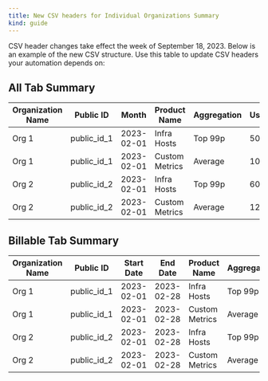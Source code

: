 ```yaml
---
title: New CSV headers for Individual Organizations Summary
kind: guide
---
```


CSV header changes take effect the week of September 18, 2023. Below is an example of the new CSV structure. Use this table to update CSV headers your automation depends on:

## All Tab Summary

| Organization Name | Public ID | Month | Product Name | Aggregation | Usage |
|----| ---| ---| ---| ---| ---|
|Org 1 | public_id_1 | 2023-02-01 | Infra Hosts	| Top 99p	| 500|
|Org 1 | public_id_1 | 2023-02-01 | Custom Metrics	| Average	| 1000|
|Org 2 | public_id_2 | 2023-02-01 | Infra Hosts	| Top 99p	| 600|
|Org 2 | public_id_2 | 2023-02-01 | Custom Metrics	| Average	| 1200|

## Billable Tab Summary

| Organization Name | Public ID | Start Date | End Date | Product Name | Aggregation | Usage |
|----| ---| ---| ---| ---| ---| ---|
|Org 1 | public_id_1 | 2023-02-01 | 2023-02-28 | Infra Hosts	| Top 99p	| 500|
|Org 1 | public_id_1 | 2023-02-01 | 2023-02-28 | Custom Metrics	| Average	| 1000|
|Org 2 | public_id_2 | 2023-02-01 | 2023-02-28 | Infra Hosts	| Top 99p	| 600|
|Org 2 | public_id_2 | 2023-02-01 | 2023-02-28 | Custom Metrics	| Average	| 1200|
